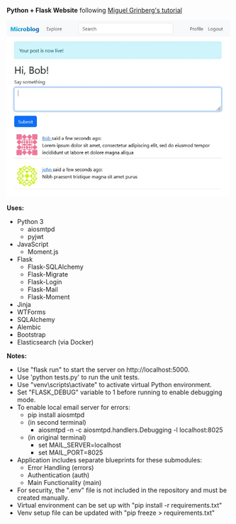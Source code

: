 **Python + Flask Website** following [Miguel Grinberg's tutorial](https://blog.miguelgrinberg.com/post/the-flask-mega-tutorial-part-i-hello-world)

![Homepage screenshot](screenshot-homepage.jpg?raw-true "Homepage Screenshot")

**Uses:**
- Python 3
  - aiosmtpd
  - pyjwt
- JavaScript
  - Moment.js
- Flask
  - Flask-SQLAlchemy
  - Flask-Migrate
  - Flask-Login
  - Flask-Mail
  - Flask-Moment
- Jinja
- WTForms
- SQLAlchemy
- Alembic
- Bootstrap
- Elasticsearch (via Docker)

**Notes:**
- Use "flask run" to start the server on http://localhost:5000.
- Use 'python tests.py' to run the unit tests.
- Use "venv\scripts\activate" to activate virtual Python environment.
- Set "FLASK_DEBUG" variable to 1 before running to enable debugging mode.
- To enable local email server for errors:
	- pip install aiosmtpd
	- (in second terminal)
		- aiosmtpd -n -c aiosmtpd.handlers.Debugging -l localhost:8025
	- (in original terminal)
		- set MAIL_SERVER=localhost
		- set MAIL_PORT=8025
- Application includes separate blueprints for these submodules:
  - Error Handling (errors)
  - Authentication (auth)
  - Main Functionality (main)
- For security, the ".env" file is not included in the repository and must be
  created manually.
- Virtual environment can be set up with "pip install -r requirements.txt"
- Venv setup file can be updated with "pip freeze > requirements.txt"